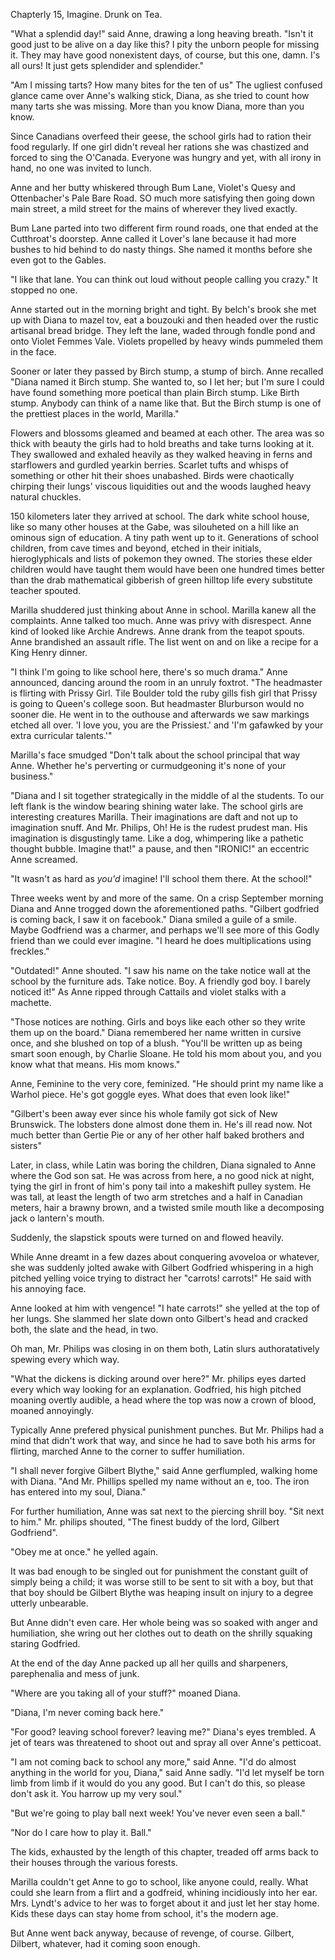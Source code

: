 Chapterly 15, Imagine. Drunk on Tea.

"What a splendid day!" said Anne, drawing a long heaving breath. "Isn't it good just to be alive on a day like this? I pity the unborn people for missing it. They may have good nonexistent days, of course, but this one, damn. I's all ours! It just gets splendider and splendider."

"Am I missing tarts? How many bites for the ten of us" The ugliest confused glance came over Anne's walking stick, Diana, as she tried to count how many tarts she was missing. More than you know Diana, more than you know.

Since Canadians overfeed their geese, the school girls had to ration their food regularly. If one girl didn't reveal her rations she was chastized and forced to sing the O'Canada. Everyone was hungry and yet, with all irony in hand, no one was invited to lunch.

Anne and her butty whiskered through Bum Lane, Violet's Quesy and Ottenbacher's Pale Bare Road. SO much more satisfying then going down main street, a mild street for the mains of wherever they lived exactly.

Bum Lane parted into two different firm round roads, one that ended at the Cutthroat's doorstep. Anne called it Lover's lane because it had more bushes to hid behind to do nasty things. She named it months before she even got to the Gables.

"I like that lane. You can think out loud without people calling you crazy." It stopped no one.

Anne started out in the morning bright and tight. By belch's brook she met up with Diana to mazel tov, eat a bouzouki and then headed over the rustic artisanal bread bridge. They left the lane, waded through fondle pond and onto Violet Femmes Vale. Violets propelled by heavy winds pummeled them in the face.

Sooner or later they passed by Birch stump, a stump of birch. Anne recalled "Diana named it Birch stump. She wanted to, so I let her; but I'm sure I could have found something more poetical than plain Birch stump. Like Birth stump. Anybody can think of a name like that. But the Birch stump is one of the prettiest places in the world, Marilla."

Flowers and blossoms gleamed and beamed at each other. The area was so thick with beauty the girls had to hold breaths and take turns looking at it. They swallowed and exhaled heavily as they walked heaving in ferns and starflowers and gurdled yearkin berries. Scarlet tufts and whisps of something or other hit their shoes unabashed. Birds were chaotically chirping their lungs' viscous liquidities out and the woods laughed heavy natural chuckles.

150 kilometers later they arrived at school. The dark white school house, like so many other houses at the Gabe, was silouheted on a hill like an ominous sign of education. A tiny path went up to it. Generations of school children, from cave times and beyond, etched in their initials, hieroglyphicals and lists of pokemon they owned. The stories these elder children would have taught them would have been one hundred times better than the drab mathematical gibberish of green hilltop life every substitute teacher spouted.

Marilla shuddered just thinking about Anne in school. Marilla kanew all the complaints. Anne talked too much. Anne was privy with disrespect. Anne kind of looked like Archie Andrews. Anne drank from the teapot spouts. Anne brandished an assault rifle. The list went on and on like a recipe for a King Henry dinner.

"I think I'm going to like school here, there's so much drama." Anne announced, dancing around the room in an unruly foxtrot. "The headmaster is flirting with Prissy Girl. Tile Boulder told the ruby gills fish girl that Prissy is going to Queen's college soon. But headmaster Blurburson would no sooner die. He went in to the outhouse and afterwards we saw markings etched all over. 'I love you, you are the Prissiest.' and 'I'm gafawked by your extra curricular talents.'"

Marilla's face smudged "Don't talk about the school principal that way Anne. Whether he's perverting or curmudgeoning it's none of your business."

"Diana and I sit together strategically in the middle of al the students. To our left flank is the window bearing shining water lake. The school girls are interesting creatures Marilla. Their imaginations are daft and not up to imagination snuff. And Mr. Philips, Oh! He is the rudest prudest man. His imagination is disgustingly tame. Like a dog, whimpering like a pathetic thought bubble. Imagine that!" a pause, and then "IRONIC!" an eccentric Anne screamed.

"It wasn't as hard as _you'd_ imagine! I'll school them there. At the school!"

Three weeks went by and more of the same. On a crisp September morning Diana and Anne trogged down the aforementioned paths. "Gilbert godfried is coming back, I saw it on facebook." Diana smiled a guile of a smile. Maybe Godfriend was a charmer, and perhaps we'll see more of this Godly friend than we could ever imagine. "I heard he does multiplications using freckles."

"Outdated!" Anne shouted. "I saw his name on the take notice wall at the school by the furniture ads. Take notice. Boy. A friendly god boy. I barely noticed it!" As Anne ripped through Cattails and violet stalks with a machette.

"Those notices are nothing. Girls and boys like each other so they write them up on the board." Diana remembered her name written in cursive once, and she blushed on top of a blush. "You'll be written up as being smart soon enough, by Charlie Sloane. He told his mom about you, and you know what that means. His mom knows."

Anne, Feminine to the very core, feminized. "He should print my name like a Warhol piece. He's got goggle eyes. What does that even look like!"

"Gilbert's been away ever since his whole family got sick of New Brunswick. The lobsters done almost done them in. He's ill read now. Not much better than Gertie Pie or any of her other half baked brothers and sisters"

Later, in class, while Latin was boring the children, Diana signaled to Anne where the God son sat. He was across from here, a no good nick at night, tying the girl in front of him's pony tail into a makeshift pulley system. He was tall, at least the length of two arm stretches and a half in Canadian meters, hair a brawny brown, and a twisted smile mouth like a decomposing jack o lantern's mouth.

Suddenly, the slapstick spouts were turned on and flowed heavily.

While Anne dreamt in a few dazes about conquering avoveloa or whatever, she was suddenly jolted awake with Gilbert Godfried whispering in a high pitched yelling voice trying to distract her "carrots! carrots!" He said with his annoying face.

Anne looked at him with vengence! "I hate carrots!" she yelled at the top of her lungs. She slammed her slate down onto Gilbert's head and cracked both, the slate and the head, in two.

Oh man, Mr. Philips was closing in on them both, Latin slurs authoratatively spewing every which way.

"What the dickens is dicking around over here?" Mr. philips eyes darted every which way looking for an explanation. Godfried, his high pitched moaning overtly audible, a head where the top was now a crown of blood, moaned annoyingly.

Typically Anne prefered physical punishment punches. But Mr. Philips had a mind that didn't work that way, and since he had to save both his arms for flirting, marched Anne to the corner to suffer humiliation.

"I shall never forgive Gilbert Blythe," said Anne gerflumpled, walking home with Diana. "And Mr. Phillips spelled my name without an e, too. The iron has entered into my soul, Diana."

For further humiliation, Anne was sat next to the piercing shrill boy. "Sit next to him." Mr. philips shouted, "The finest buddy of the lord, Gilbert Godfriend".

"Obey me at once." he yelled again.

It was bad enough to be singled out for punishment the constant guilt of simply being a child; it was worse still to be sent to sit with a boy, but that that boy should be Gilbert Blythe was heaping insult on injury to a degree utterly unbearable.

But Anne didn't even care. Her whole being was so soaked with anger and humiliation, she wring out her clothes out to death on the shrilly squaking staring Godfried.

At the end of the day Anne packed up all her quills and sharpeners, parephenalia and mess of junk.

"Where are you taking all of your stuff?" moaned Diana.

"Diana, I'm never coming back here."

"For good? leaving school forever? leaving me?" Diana's eyes trembled. A jet of tears was threatened to shoot out and spray all over Anne's petticoat.

"I am not coming back to school any more," said Anne. "I'd do almost anything in the world for you, Diana," said Anne sadly. "I'd let myself be torn limb from limb if it would do you any good. But I can't do this, so please don't ask it. You harrow up my very soul."

"But we're going to play ball next week! You've never even seen a ball."

"Nor do I care how to play it. Ball."

The kids, exhausted by the length of this chapter, treaded off arms back to their houses through the various forests.

Marilla couldn't get Anne to go to school, like anyone could, really. What could she learn from a flirt and a godfreid, whining incidiously into her ear. Mrs. Lyndt's advice to her was to forget about it and just let her stay home. Kids these days can stay home from school, it's the modern age.

But Anne went back anyway, because of revenge, of course. Gilbert, Dilbert, whatever, had it coming soon enough.
